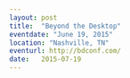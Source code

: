 ```yaml
---
layout: post
title:  "Beyond the Desktop"
eventdate: "June 19, 2015"
location: "Nashville, TN"
eventurl: http://bdconf.com/
date:   2015-07-19
---
```


